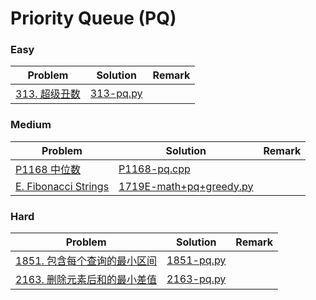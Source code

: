 # Priority Queue (PQ)

### Easy

| Problem | Solution | Remark |
| ------- | -------- | ------ |
| [313. 超级丑数](https://leetcode.cn/problems/super-ugly-number/) | [313-pq.py](https://github.com/chuzhumin98/PythonForMillions/blob/main/LeetCode/313-pq.py) |  |



### Medium

| Problem                                                      | Solution                                                     | Remark |
| ------------------------------------------------------------ | ------------------------------------------------------------ | ------ |
| [P1168 中位数](https://www.luogu.com.cn/problem/P1168) | [P1168-pq.cpp](https://github.com/chuzhumin98/PythonForMillions/blob/main/luogu/P1168-pq.cpp) |        |
| [E. Fibonacci Strings](https://codeforces.com/contest/1719/problem/E) | [1719E-math+pq+greedy.py](https://github.com/chuzhumin98/PythonForMillions/blob/main/Codeforces/1719/1719E-math%2Bpq%2Bgreedy.py) | |




### Hard

| Problem | Solution | Remark |
| ------- | -------- | ------ |
| [1851. 包含每个查询的最小区间](https://leetcode.cn/problems/minimum-interval-to-include-each-query/) | [1851-pq.py](https://github.com/chuzhumin98/PythonForMillions/blob/main/LeetCode/1851-pq.py) |  |
| [2163. 删除元素后和的最小差值](https://leetcode.cn/problems/minimum-difference-in-sums-after-removal-of-elements/) | [2163-pq.py](https://github.com/chuzhumin98/PythonForMillions/blob/main/LeetCode/2163-pq.py) |  |